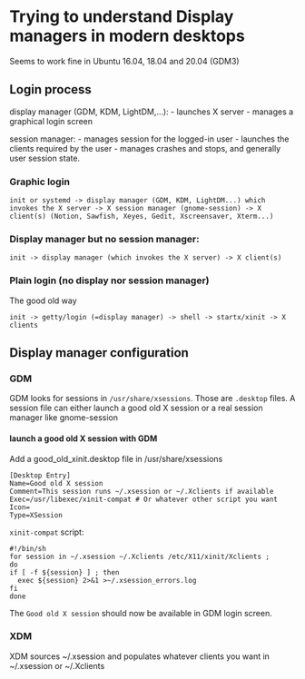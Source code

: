 # Trying to understand Display managers in modern desktops
Seems to work fine in Ubuntu 16.04, 18.04 and 20.04 (GDM3)

## Login process

display manager (GDM, KDM, LightDM,...):
    - launches X server
    - manages a graphical login screen

session manager:
    - manages session for the logged-in user
    - launches the clients required by the user
    - manages crashes and stops, and generally user session state.

### Graphic login
```
init or systemd -> display manager (GDM, KDM, LightDM...) which invokes the X server -> X session manager (gnome-session) -> X client(s) (Notion, Sawfish, Xeyes, Gedit, Xscreensaver, Xterm...)
```

### Display manager but no session manager:
```
init -> display manager (which invokes the X server) -> X client(s)
```

### Plain login (no display nor session manager)

The good old way

```
init -> getty/login (=display manager) -> shell -> startx/xinit -> X clients
```

## Display manager configuration
### GDM
GDM looks for sessions in `/usr/share/xsessions`. Those are `.desktop` files.
A session file can either launch a good old X session or a real session manager like gnome-session

#### launch a good old X session with GDM
Add a good_old_xinit.desktop file in /usr/share/xsessions

```
[Desktop Entry]
Name=Good old X session
Comment=This session runs ~/.xsession or ~/.Xclients if available
Exec=/usr/libexec/xinit-compat # Or whatever other script you want
Icon=
Type=XSession
```

`xinit-compat` script:
```
#!/bin/sh
for session in ~/.xsession ~/.Xclients /etc/X11/xinit/Xclients ;
do
if [ -f ${session} ] ; then
  exec ${session} 2>&1 >~/.xsession_errors.log
fi
done
```

The `Good old X session` should now be available in GDM login screen.

### XDM
XDM sources ~/.xsession and populates whatever clients you want in ~/.xsession or ~/.Xclients

